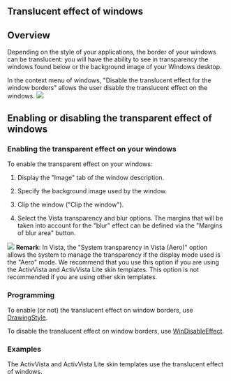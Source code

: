 


## Translucent effect of windows
			



<a name="NOTE1"></a>
<a name="NOTE1_1"></a>


## Overview
<a name="overview_ELTTEXTE000100"></a>
Depending on the style of your applications, the border of your windows can be translucent: you will have the ability to see in transparency the windows found below or the background image of your Windows desktop.

In the context menu of windows, "Disable the translucent effect for the window borders" allows the user disable the translucent effect on the windows. 
![](https://doc.pcsoft.fr/en-US/images/image.awp?langid=3&name=MenuCtxFenetre.gif)


<a name="NOTE2"></a>
<a name="NOTE2_1"></a>


## Enabling or disabling the transparent effect of windows
<a name="enabling_disabling_the_transparent_effect_windows_ELTTEXTE000124"></a>


### Enabling the transparent effect on your windows
<a name="enabling_the_transparent_effect_your_windows_ELTPARAGRAPHE000021"></a>

To enable the transparent effect on your windows:

1. Display the "Image" tab of the window description.

2. Specify the background image used by the window.

3. Clip the window ("Clip the window").  

4. Select the Vista transparency and blur options. The margins that will be taken into account for the "blur" effect can be defined via the "Margins of blur area" button.


![](https://doc.pcsoft.fr/en-US/images/image.awp?langid=3&name=flou_vista.gif)
**Remark**: In Vista, the "System transparency in Vista (Aero)" option allows the system to manage the transparency if the display mode used is the "Aero" mode. We recommend that you use this option if you are using the ActivVista and ActivVista Lite skin templates. This option is not recommended if you are using other skin templates.
<a name="NOTE2_2"></a>


### Programming
<a name="programming_ELTPARAGRAPHE000036"></a>

To enable (or not) the translucent effect on window borders, use [DrawingStyle](../WDLang1/3014030.md).

To disable the translucent effect on window borders, use [WinDisableEffect](../WDLang1/1000017172.md).
<a name="NOTE2_3"></a>


### Examples
<a name="examples_ELTPARAGRAPHE000051"></a>

The ActivVista and ActivVista Lite skin templates use the translucent effect of windows.


